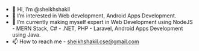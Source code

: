 - 👋 Hi, I’m @sheikhshakil
- 👀 I’m interested in Web development, Android Apps Development.
- 🌱 I’m currently making myself expert in Web Development using NodeJS - MERN Stack, C# - .NET, PHP - Laravel, Android Apps Development using Java.
- 📫 How to reach me - sheikhshakil.cse@gmail.com

<!---
sheikhshakil/sheikhshakil is a ✨ special ✨ repository because its `README.md` (this file) appears on your GitHub profile.
You can click the Preview link to take a look at your changes.
--->
